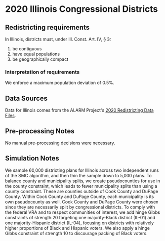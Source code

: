 # 2020 Illinois Congressional Districts

## Redistricting requirements
In Illinois, districts must, under Ill. Const. Art. IV, § 3:

1. be contiguous
2. have equal populations
3. be geographically compact

### Interpretation of requirements
We enforce a maximum population deviation of 0.5%.

## Data Sources
Data for Illinois comes from the ALARM Project's [2020 Redistricting Data Files](https://alarm-redist.github.io/posts/2021-08-10-census-2020/).

## Pre-processing Notes
No manual pre-processing decisions were necessary.

## Simulation Notes
We sample 60,000 districting plans for Illinois across two independent runs of the SMC algorithm, and then thin the sample down to 5,000 plans.
To balance county and municipality splits, we create pseudocounties for use in the county constraint, which leads to fewer municipality splits than using a county constraint. These are counties outside of Cook County and DuPage County. Within Cook County and DuPage County, each municipality is its own pseudocounty as well. Cook County and DuPage County were chosen since they are necessarily split by congressional districts.
To comply with the federal VRA and to respect communities of interest, we add hinge Gibbs constraints of strength 20 targeting one majority-Black district (IL-01) and one majority-Hispanic district (IL-04), focusing on districts with relatively higher proportions of Black and Hispanic voters. We also apply a hinge Gibbs constraint of strength 10 to discourage packing of Black voters.
